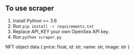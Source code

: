 ## To use scraper
1. Install Python >= 3.8
2. Run `pip install -r requirements.txt`
3. Replace API_KEY your own OpenSea API key.
3. Run `python scraper.py`

NFT object data { price: float, id: str, name: str, image: str }